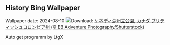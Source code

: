 ## History Bing Wallpaper
Wallpaper date: 2024-08-10
![](https://www.bing.com/th?id=OHR.TofinoVancouver_JA-JP8938759537_UHD.jpg&w=1000)Download: [ケネディ湖州立公園, カナダ ブリティッシュコロンビア州 (© EB Adventure Photography/Shutterstock)](https://www.bing.com/th?id=OHR.TofinoVancouver_JA-JP8938759537_UHD.jpg)

Auto get programm by LtgX
